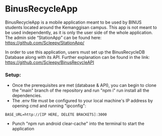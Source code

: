 ﻿# BinusRecycleApp
BinusRecycleApp is a mobile application meant to be used by BINUS students located around the Kemanggisan campus. This app is not meant to be used independently, as it is only the user side of the whole application. The admin side “StationApp” can be found here: https://github.com/Scleepy/StationApp/

In order to use this application, users must set up the BinusRecycleDB Database along with its API. Further explanation can be found in the link: https://github.com/Scleepy/BinusRecycleAPI

### Setup:
- Once the prerequisites are met (database & API), you can begin to clone the "main" branch of the repository and run "npm i" run install all the dependencies.
- The .env file must be configured to your local machine's IP address by opening cmd and running "ipconfig":
```
BASE_URL=http://[IP HERE, DELETE BRACKETS]:3000
```
- Punch "npm run android clear-cache" into the terminal to start the application
